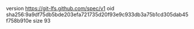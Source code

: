 version https://git-lfs.github.com/spec/v1
oid sha256:9a9df75db5bde203efa721735d20f93e9c933db3a75b1cd305dab45f758b910e
size 93
